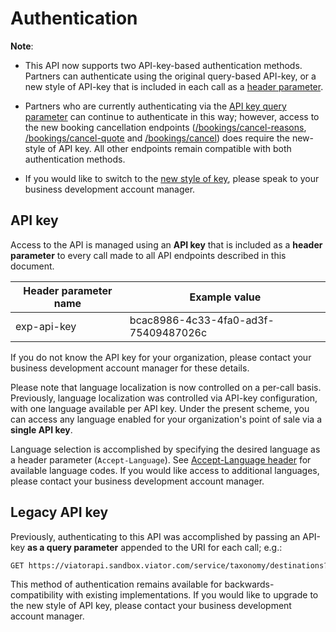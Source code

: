 # Authentication

**Note**:

- This API now supports two API-key-based authentication methods. Partners can authenticate using the original query-based API-key, or a new style of API-key that is included in each call as a <u>header parameter</u>.

- Partners who are currently authenticating via the [API key query parameter](#legacy-api-key) can continue to authenticate in this way; however, access to the new booking cancellation endpoints ([/bookings/cancel-reasons](../../../openapi/reference/operation/cancellationReasons), [/bookings/cancel-quote](../../../openapi/reference/operation/cancelBookingQuote) and [/bookings/cancel](../../../openapi/reference/operation/cancelBooking)) does require the new-style of API key. All other endpoints remain compatible with both authentication methods.

- If you would like to switch to the [new style of key](#api-key), please speak to your business development account manager.

## API key

Access to the API is managed using an **API key** that is included as a **header parameter** to every call made to all API endpoints described in this document.

| Header parameter name | Example value |
|-----------------------|---------------|
| exp-api-key | bcac8986-4c33-4fa0-ad3f-75409487026c |

If you do not know the API key for your organization, please contact your business development account manager for these details.

Please note that language localization is now controlled on a per-call basis. Previously, language localization was controlled via API-key configuration, with one language available per API key. Under the present scheme, you can access any language enabled for your organization's point of sale via a **single API key**. 

Language selection is accomplished by specifying the desired language as a header parameter (`Accept-Language`). See [Accept-Language header](../appendices/#accept-language-header) for available language codes. If you would like access to additional languages, please contact your business development account manager.

## Legacy API key

Previously, authenticating to this API was accomplished by passing an API-key **as a query parameter** appended to the URI for each call; e.g.:

```html
GET https://viatorapi.sandbox.viator.com/service/taxonomy/destinations?apiKey=xxxxxxxxxxxxxxxxxx
```

This method of authentication remains available for backwards-compatibility with existing implementations. If you would like to upgrade to the new style of API key, please contact your business development account manager. 